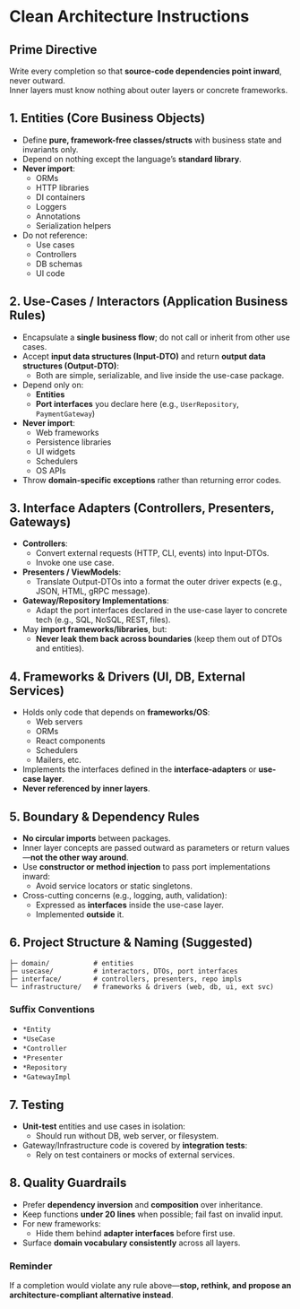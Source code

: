 # Clean Architecture Instructions

## Prime Directive
Write every completion so that **source-code dependencies point inward**, never outward.  
Inner layers must know nothing about outer layers or concrete frameworks.

## 1. Entities (Core Business Objects)
- Define **pure, framework-free classes/structs** with business state and invariants only.
- Depend on nothing except the language’s **standard library**.
- **Never import**:
  - ORMs
  - HTTP libraries
  - DI containers
  - Loggers
  - Annotations
  - Serialization helpers
- Do not reference:
  - Use cases
  - Controllers
  - DB schemas
  - UI code

## 2. Use-Cases / Interactors (Application Business Rules)
- Encapsulate a **single business flow**; do not call or inherit from other use cases.
- Accept **input data structures (Input-DTO)** and return **output data structures (Output-DTO)**:
  - Both are simple, serializable, and live inside the use-case package.
- Depend only on:
  - **Entities**
  - **Port interfaces** you declare here (e.g., `UserRepository`, `PaymentGateway`)
- **Never import**:
  - Web frameworks
  - Persistence libraries
  - UI widgets
  - Schedulers
  - OS APIs
- Throw **domain-specific exceptions** rather than returning error codes.

## 3. Interface Adapters (Controllers, Presenters, Gateways)
- **Controllers**:
  - Convert external requests (HTTP, CLI, events) into Input-DTOs.
  - Invoke one use case.
- **Presenters / ViewModels**:
  - Translate Output-DTOs into a format the outer driver expects (e.g., JSON, HTML, gRPC message).
- **Gateway/Repository Implementations**:
  - Adapt the port interfaces declared in the use-case layer to concrete tech (e.g., SQL, NoSQL, REST, files).
- May **import frameworks/libraries**, but:
  - **Never leak them back across boundaries** (keep them out of DTOs and entities).

## 4. Frameworks & Drivers (UI, DB, External Services)
- Holds only code that depends on **frameworks/OS**:
  - Web servers
  - ORMs
  - React components
  - Schedulers
  - Mailers, etc.
- Implements the interfaces defined in the **interface-adapters** or **use-case layer**.
- **Never referenced by inner layers**.

## 5. Boundary & Dependency Rules
- **No circular imports** between packages.
- Inner layer concepts are passed outward as parameters or return values—**not the other way around**.
- Use **constructor or method injection** to pass port implementations inward:
  - Avoid service locators or static singletons.
- Cross-cutting concerns (e.g., logging, auth, validation):
  - Expressed as **interfaces** inside the use-case layer.
  - Implemented **outside** it.

## 6. Project Structure & Naming (Suggested)
```plaintext
├─ domain/           # entities
├─ usecase/          # interactors, DTOs, port interfaces
├─ interface/        # controllers, presenters, repo impls
└─ infrastructure/   # frameworks & drivers (web, db, ui, ext svc)
```

### Suffix Conventions
- `*Entity`
- `*UseCase`
- `*Controller`
- `*Presenter`
- `*Repository`
- `*GatewayImpl`

## 7. Testing
- **Unit-test** entities and use cases in isolation:
  - Should run without DB, web server, or filesystem.
- Gateway/Infrastructure code is covered by **integration tests**:
  - Rely on test containers or mocks of external services.


## 8. Quality Guardrails
- Prefer **dependency inversion** and **composition** over inheritance.
- Keep functions **under 20 lines** when possible; fail fast on invalid input.
- For new frameworks:
  - Hide them behind **adapter interfaces** before first use.
- Surface **domain vocabulary consistently** across all layers.

### Reminder
If a completion would violate any rule above—**stop, rethink, and propose an architecture-compliant alternative instead**.